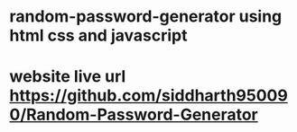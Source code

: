 <!-- This project is developed by Siddharth Singh -->


# random-password-generator using html css and javascript
# website live url https://github.com/siddharth950090/Random-Password-Generator
